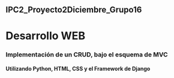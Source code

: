 ## IPC2_Proyecto2Diciembre_Grupo16
# Desarrollo WEB
### Implementación de un CRUD, bajo el esquema de MVC
#### Utilizando Python, HTML, CSS y el Framework de Django
